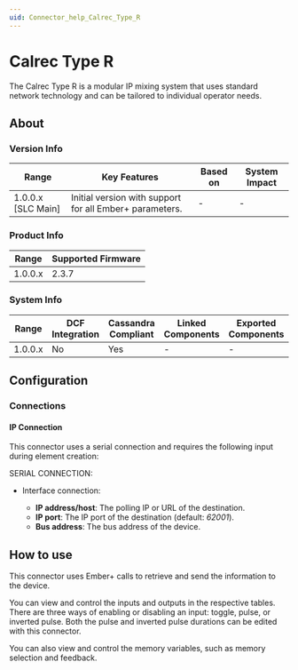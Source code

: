 ```yaml
---
uid: Connector_help_Calrec_Type_R
---
```


# Calrec Type R

The Calrec Type R is a modular IP mixing system that uses standard network technology and can be tailored to individual operator needs.

## About

### Version Info

| Range              | Key Features                                          | Based on   | System Impact   |
|----------------------|---------------------------------------------------------|--------------|-------------------|
| 1.0.0.x [SLC Main]   | Initial version with support for all Ember+ parameters. | -            | -                 |

### Product Info

| Range     | Supported Firmware     |
|-----------|------------------------|
| 1.0.0.x   | 2.3.7                  |

### System Info

| Range     | DCF Integration     | Cassandra Compliant     | Linked Components     | Exported Components     |
|-----------|---------------------|-------------------------|-----------------------|-------------------------|
| 1.0.0.x   | No                  | Yes                     | -                     | -                       |

## Configuration

### Connections

#### IP Connection

This connector uses a serial connection and requires the following input during element creation:

SERIAL CONNECTION:

- Interface connection:

  - **IP address/host**: The polling IP or URL of the destination.
  - **IP port**: The IP port of the destination (default: *62001*).
  - **Bus address**: The bus address of the device.

## How to use

This connector uses Ember+ calls to retrieve and send the information to the device.

You can view and control the inputs and outputs in the respective tables. There are three ways of enabling or disabling an input: toggle, pulse, or inverted pulse. Both the pulse and inverted pulse durations can be edited with this connector.

You can also view and control the memory variables, such as memory selection and feedback.
